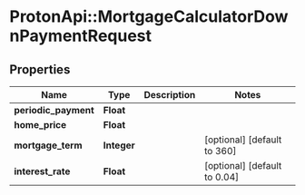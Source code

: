 # ProtonApi::MortgageCalculatorDownPaymentRequest

## Properties
Name | Type | Description | Notes
------------ | ------------- | ------------- | -------------
**periodic_payment** | **Float** |  | 
**home_price** | **Float** |  | 
**mortgage_term** | **Integer** |  | [optional] [default to 360]
**interest_rate** | **Float** |  | [optional] [default to 0.04]


